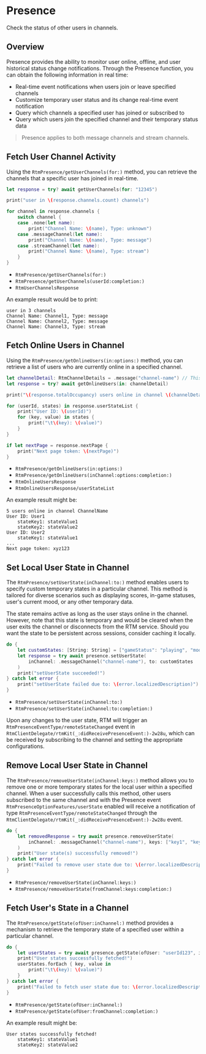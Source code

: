 # Presence

Check the status of other users in channels.

## Overview

Presence provides the ability to monitor user online, offline, and user historical status change notifications. Through the Presence function, you can obtain the following information in real time:

- Real-time event notifications when users join or leave specified channels
- Customize temporary user status and its change real-time event notification
- Query which channels a specified user has joined or subscribed to
- Query which users join the specified channel and their temporary status data

> Presence applies to both message channels and stream channels.

## Fetch User Channel Activity

Using the ``RtmPresence/getUserChannels(for:)`` method, you can retrieve the channels that a specific user has joined in real-time.

```swift
let response = try? await getUserChannels(for: "12345")

print("user in \(response.channels.count) channels")

for channel in response.channels {
    switch channel {
    case .none(let name):
        print("Channel Name: \(name), Type: unknown")
    case .messageChannel(let name):
        print("Channel Name: \(name), Type: message")
    case .streamChannel(let name):
        print("Channel Name: \(name), Type: stream")
    }
}
```

- ``RtmPresence/getUserChannels(for:)``
- ``RtmPresence/getUserChannels(userId:completion:)``
- ``RtmUserChannelsResponse``

An example result would be to print:

```te   xt
user in 3 channels
Channel Name: Channel1, Type: message
Channel Name: Channel2, Type: message
Channel Name: Channel3, Type: stream
```

## Fetch Online Users in Channel

Using the ``RtmPresence/getOnlineUsers(in:options:)`` method, you can retrieve a list of users who are currently online in a specified channel.

```swift
let channelDetail: RtmChannelDetails = .message("channel-name") // This is just a sample channel detail.
let response = try? await getOnlineUsers(in: channelDetail)

print("\(response.totalOccupancy) users online in channel \(channelDetail)")

for (userId, states) in response.userStateList {
    print("User ID: \(userId)")
    for (key, value) in states {
        print("\t\(key): \(value)")
    }
}

if let nextPage = response.nextPage {
    print("Next page token: \(nextPage)")
}
```

- ``RtmPresence/getOnlineUsers(in:options:)``
- ``RtmPresence/getOnlineUsers(inChannel:options:completion:)``
- ``RtmOnlineUsersResponse``
- ``RtmOnlineUsersResponse/userStateList``

An example result might be:

```text
5 users online in channel ChannelName
User ID: User1
    stateKey1: stateValue1
    stateKey2: stateValue2
User ID: User2
    stateKey1: stateValue1
...
Next page token: xyz123
```

## Set Local User State in Channel

The ``RtmPresence/setUserState(inChannel:to:)`` method enables users to specify custom temporary states in a particular channel. This method is tailored for diverse scenarios such as displaying scores, in-game statuses, user's current mood, or any other temporary data.

The state remains active as long as the user stays online in the channel. However, note that this state is temporary and would be cleared when the user exits the channel or disconnects from the RTM service. Should you want the state to be persistent across sessions, consider caching it locally.

```swift
do {
    let customStates: [String: String] = ["gameStatus": "playing", "mood": "happy"]
    let response = try await presence.setUserState(
        inChannel: .messageChannel("channel-name"), to: customStates
    )
    print("setUserState succeeded!")
} catch let error {
    print("setUserState failed due to: \(error.localizedDescription)")
}
```

- ``RtmPresence/setUserState(inChannel:to:)``
- ``RtmPresence/setUserState(inChannel:to:completion:)``

Upon any changes to the user state, RTM will trigger an ``RtmPresenceEventType/remoteStateChanged`` event in ``RtmClientDelegate/rtmKit(_:didReceivePresenceEvent:)-2w28u``, which can be received by subscribing to the channel and setting the appropriate configurations.

## Remove Local User State in Channel

The ``RtmPresence/removeUserState(inChannel:keys:)`` method allows you to remove one or more temporary states for the local user within a specified channel. When a user successfully calls this method, other users subscribed to the same channel and with the Presence event ``RtmPresenceOptionFeatures/userState`` enabled will receive a notification of type ``RtmPresenceEventType/remoteStateChanged`` through the ``RtmClientDelegate/rtmKit(_:didReceivePresenceEvent:)-2w28u`` event.

```swift
do {
    let removedResponse = try await presence.removeUserState(
        inChannel: .messageChannel("channel-name"), keys: ["key1", "key2"]
    )
    print("User state(s) successfully removed!")
} catch let error {
    print("Failed to remove user state due to: \(error.localizedDescription)")
}
```

- ``RtmPresence/removeUserState(inChannel:keys:)``
- ``RtmPresence/removeUserState(fromChannel:keys:completion:)``

## Fetch User's State in a Channel

The ``RtmPresence/getState(ofUser:inChannel:)`` method provides a mechanism to retrieve the temporary state of a specified user within a particular channel.

```swift
do {
    let userStates = try await presence.getState(ofUser: "userId123", inChannel: .messageChannel("channel-name"))
    print("User states successfully fetched!")
    userStates.forEach { key, value in
        print("\t\(key): \(value)")
    }
} catch let error {
    print("Failed to fetch user state due to: \(error.localizedDescription)")
}
```

- ``RtmPresence/getState(ofUser:inChannel:)``
- ``RtmPresence/getState(ofUser:fromChannel:completion:)``

An example result might be:

```text
User states successfully fetched!
    stateKey1: stateValue1
    stateKey2: stateValue2
```
